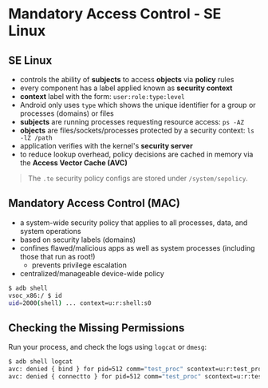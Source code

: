 # Mandatory Access Control - SE Linux

## SE Linux

+ controls the ability of **subjects** to access **objects** via **policy** rules
+ every component has a label applied known as **security context**
+ **context** label with the form: `user:role:type:level`
+ Android only uses `type` which shows the unique identifier for a group or processes (domains) or files
+ **subjects** are running processes requesting resource access: `ps -AZ`
+ **objects** are files/sockets/processes protected by a security context: `ls -lZ /path`
+ application verifies with the kernel's **security server**
+ to reduce lookup overhead, policy decisions are cached in memory via the **Access Vector Cache (AVC)**

> The `.te` security policy configs are stored under `/system/sepolicy`.

## Mandatory Access Control (MAC)

+ a system-wide security policy that applies to all processes, data, and system operations
+ based on security labels (domains)
+ confines flawed/malicious apps as well as system processes (including those that run as root!)
	+ prevents privilege escalation
+ centralized/manageable device-wide policy

```sh
$ adb shell
vsoc_x86:/ $ id
uid=2000(shell) ... context=u:r:shell:s0
```

## Checking the Missing Permissions

Run your process, and check the logs using `logcat` or `dmesg`:

```sh
$ adb shell logcat
avc: denied { bind } for pid=512 comm="test_proc" scontext=u:r:test_proc:s0 tcontext=u:r:test_proc:s0 tclass=tcp_socket permissive=0
avc: denied { connectto } for pid=512 comm="test_proc" scontext=u:r:test_proc:s0 tcontext=u:r:netd:s0 tclass=unix_stream_socket permissive=0
```
